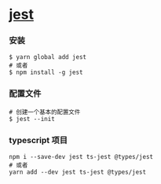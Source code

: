 # [jest](https://github.com/facebook/jest)


### 安装
```shell
$ yarn global add jest
# 或者
$ npm install -g jest
```


### 配置文件
```shell
# 创建一个基本的配置文件
$ jest --init
```


### typescript 项目
```shell
npm i --save-dev jest ts-jest @types/jest
# 或者
yarn add --dev jest ts-jest @types/jest
```


















